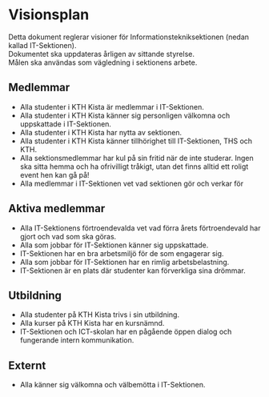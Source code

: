 # Visionsplan

Detta dokument reglerar visioner för Informationstekniksektionen (nedan kallad IT-Sektionen).  
Dokumentet ska uppdateras årligen av sittande styrelse.  
Målen ska användas som vägledning i sektionens arbete.

## Medlemmar

- Alla studenter i KTH Kista är medlemmar i IT-Sektionen.
- Alla studenter i KTH Kista känner sig personligen välkomna och uppskattade i IT-Sektionen.
- Alla studenter i KTH Kista har nytta av sektionen.
- Alla studenter i KTH Kista känner tillhörighet till IT-Sektionen, THS och KTH.
- Alla sektionsmedlemmar har kul på sin fritid när de inte studerar. Ingen ska sitta hemma och ha ofrivilligt tråkigt, utan det finns alltid ett roligt event hen kan gå på!
- Alla medlemmar i IT-Sektionen vet vad sektionen gör och verkar för

## Aktiva medlemmar

- Alla IT-Sektionens förtroendevalda vet vad förra årets förtroendevald har gjort och vad som ska göras.
- Alla som jobbar för IT-Sektionen känner sig uppskattade.
- IT-Sektionen har en bra arbetsmiljö för de som engagerar sig.
- Alla som jobbar för IT-Sektionen har en rimlig arbetsbelastning.
- IT-Sektionen är en plats där studenter kan förverkliga sina drömmar.

## Utbildning

- Alla studenter på KTH Kista trivs i sin utbildning.
- Alla kurser på KTH Kista har en kursnämnd.
- IT-Sektionen och ICT-skolan har en pågående öppen dialog och fungerande intern kommunikation.

## Externt

- Alla känner sig välkomna och välbemötta i IT-Sektionen.

